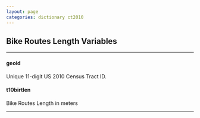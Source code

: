 ```yaml
---
layout: page
categories: dictionary ct2010
---
```


## Bike Routes Length Variables

---

#### **geoid**
Unique 11-digit US 2010 Census Tract ID.


#### **t10birtlen**
Bike Routes Length in meters

---


